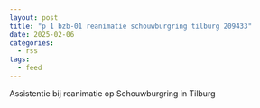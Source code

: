 ```yaml
---
layout: post
title: "p 1 bzb-01 reanimatie schouwburgring tilburg 209433"
date: 2025-02-06
categories: 
  - rss
tags: 
  - feed
---
```


Assistentie bij reanimatie op Schouwburgring in Tilburg
